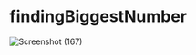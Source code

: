 # findingBiggestNumber
![Screenshot (167)](https://user-images.githubusercontent.com/54105414/213437295-4e584770-04c4-435d-bc3a-87620553ad75.png)
